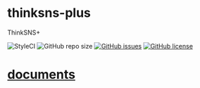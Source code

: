 # thinksns-plus
ThinkSNS+

![StyleCI](https://styleci.io/repos/76627423/shield?branch=master)
![GitHub repo size](https://reposs.herokuapp.com/?path=zhiyicx/thinksns-plus)
[![GitHub issues](https://img.shields.io/github/issues/zhiyicx/thinksns-plus.svg)](issues)
[![GitHub license](https://img.shields.io/badge/license-Apache%202-blue.svg)](LICENSE)

# [documents](documents)